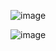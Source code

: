 ![image](https://github.com/tms-dos17-onl/Alex-Krylov/assets/139115675/6fa2c7f7-81ad-4583-a5b6-ad394c5fe8d9)

![image](https://github.com/tms-dos17-onl/Alex-Krylov/assets/139115675/50a12c9d-97fa-478b-868b-6631a03667a4)

